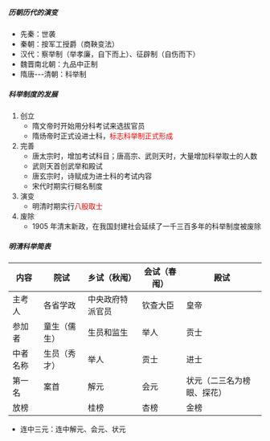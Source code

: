 ##### 历朝历代的演变

- 先秦：世袭
- 秦朝：按军工授爵（商鞅变法）
- 汉代：察举制（举孝廉，自下而上）、征辟制（自伤而下）
- 魏晋南北朝：九品中正制
- 隋唐---清朝：科举制

##### 科举制度的发展

1. 创立
   - 隋文帝时开始用分科考试来选拔官员
   - 隋炀帝时正式设进士科，<font color=red>标志科举制正式形成</font>
2. 完善
   - 唐太宗时，增加考试科目；唐高宗、武则天时，大量增加科举取士的人数
   - 武则天首创武举和殿试
   - 唐玄宗时，诗赋成为进士科的考试内容
   - 宋代时期实行糊名制度
3. 演变
   - 明清时期实行<font color=red>八股取士</font>
4. 废除
   - 1905 年清末新政，在我国封建社会延续了一千三百多年的科举制度被废除

##### 明清科举简表

| 内容     | 院试         | 乡试（秋闱）     | 会试（春闱） | 殿试                       |
| -------- | ------------ | ---------------- | ------------ | -------------------------- |
| 主考人   | 各省学政     | 中央政府特派官员 | 钦查大臣     | 皇帝                       |
| 参加者   | 童生（儒生） | 生员和监生       | 举人         | 贡士                       |
| 中者名称 | 生员（秀才） | 举人             | 贡士         | 进士                       |
| 第一名   | 案首         | 解元             | 会元         | 状元（二三名为榜眼、探花） |
| 放榜     |              | 桂榜             | 杏榜         | 金榜                       |

- 连中三元：连中解元、会元、状元